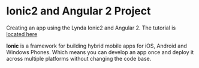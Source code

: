 # Ionic2 and Angular 2 Project

Creating an app using the Lynda Ionic2 and Angular 2. The tutorial is [located here](https://www.lynda.com/Web-Development-tutorials/Welcome/550562/584842-4.html)

**Ionic** is a framework for building hybrid mobile apps for iOS, Android and Windows Phones. Which means you can develop an app once and deploy it across multiple platforms without changing the code base. 
